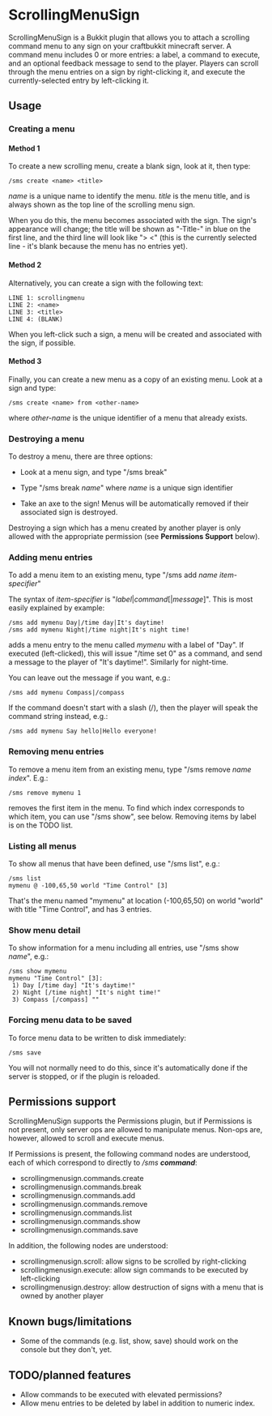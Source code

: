 # ScrollingMenuSign

ScrollingMenuSign is a Bukkit plugin that allows you to attach a scrolling command menu to any sign on your craftbukkit
minecraft server.  A command menu includes 0 or more entries: a label, a command to execute, and an optional feedback message
to send to the player.  Players can scroll through the menu entries on a sign by right-clicking it, and execute the 
currently-selected entry by left-clicking it.

## Usage

### Creating a menu

#### Method 1

To create a new scrolling menu, create a blank sign, look at it, then type:

	/sms create <name> <title>
  
_name_ is a unique name to identify the menu.  _title_ is the menu title, and is always shown as the top line
of the scrolling menu sign.

When you do this, the menu becomes associated with the sign.  The sign's appearance will change; the title will
be shown as "-Title-" in blue on the first line, and the third line will look like ">   <" (this is the currently
selected line - it's blank because the menu has no entries yet).

#### Method 2

Alternatively, you can create a sign with the following text:

	LINE 1: scrollingmenu
	LINE 2: <name>
	LINE 3: <title>
	LINE 4: (BLANK)

When you left-click such a sign, a menu will be created and associated with the sign, if possible.

#### Method 3

Finally, you can create a new menu as a copy of an existing menu.  Look at a sign and type:

 	/sms create <name> from <other-name>

where _other-name_ is the unique identifier of a menu that already exists.

### Destroying a menu

To destroy a menu, there are three options:

- Look at a menu sign, and type "/sms break"

- Type "/sms break _name_" where _name_ is a unique sign identifier

- Take an axe to the sign!  Menus will be automatically removed if their associated sign is destroyed.

Destroying a sign which has a menu created by another player is only allowed with the appropriate permission
(see **Permissions Support** below).

### Adding menu entries

To add a menu item to an existing menu, type "/sms add _name_ _item-specifier_"

The syntax of _item-specifier_ is "_label_|_command_[|_message_]".  This is most easily explained by example:

	/sms add mymenu Day|/time day|It's daytime!
	/sms add mymenu Night|/time night|It's night time!
  
adds a menu entry to the menu called _mymenu_ with a label of "Day".  If executed (left-clicked), this will issue "/time set 0" as a command,
and send a message to the player of "It's daytime!".  Similarly for night-time.

You can leave out the message if you want, e.g.:

	/sms add mymenu Compass|/compass

If the command doesn't start with a slash (/), then the player will speak the command string instead, e.g.:

	/sms add mymenu Say hello|Hello everyone!

### Removing menu entries

To remove a menu item from an existing menu, type "/sms remove _name_ _index_".  E.g.:

	/sms remove mymenu 1
  
removes the first item in the menu.  To find which index corresponds to which item, you can use "/sms show",
see below.  Removing items by label is on the TODO list.

### Listing all menus

To show all menus that have been defined, use "/sms list", e.g.:

	/sms list
	mymenu @ -100,65,50 world "Time Control" [3]

That's the menu named "mymenu" at location (-100,65,50) on world "world" with title "Time Control", and
has 3 entries.

### Show menu detail

To show information for a menu including all entries, use "/sms show _name_", e.g.:

	/sms show mymenu
  	mymenu "Time Control" [3]:
	 1) Day [/time day] "It's daytime!"
	 2) Night [/time night] "It's night time!"
	 3) Compass [/compass] ""

### Forcing menu data to be saved

To force menu data to be written to disk immediately:

	/sms save
	
You will not normally need to do this, since it's automatically done if the server is stopped, or if the plugin
is reloaded.

## Permissions support

ScrollingMenuSign supports the Permissions plugin, but if Permissions is not present, only server ops are allowed 
to manipulate menus.  Non-ops are, however, allowed to scroll and execute menus.

If Permissions is present, the following command nodes are understood, each of which correspond to directly
to _/sms **command**_:

- scrollingmenusign.commands.create
- scrollingmenusign.commands.break
- scrollingmenusign.commands.add
- scrollingmenusign.commands.remove
- scrollingmenusign.commands.list
- scrollingmenusign.commands.show
- scrollingmenusign.commands.save

In addition, the following nodes are understood:

- scrollingmenusign.scroll: allow signs to be scrolled by right-clicking
- scrollingmenusign.execute: allow sign commands to be executed by left-clicking
- scrollingmenusign.destroy: allow destruction of signs with a menu that is owned by another player

## Known bugs/limitations

- Some of the commands (e.g. list, show, save) should work on the console but they don't, yet.

## TODO/planned features

- Allow commands to be executed with elevated permissions?
- Allow menu entries to be deleted by label in addition to numeric index.

 